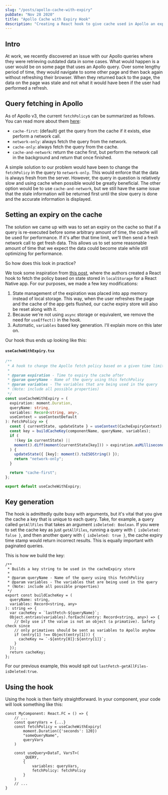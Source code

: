 ```yaml
---
slug: "/posts/apollo-cache-with-expiry"
pubDate: "Nov 28 2020"
title: "Apollo Cache with Expiry Hook"
description: "Creating a React hook to give cache used in Apollo an expiration"
---
```


## Intro

At work, we recently discovered an issue with our Apollo queries where they
were retrieving outdated data in some cases. What would happen is a user would
be on some page that uses an Apollo query. Over some lengthy period of time,
they would navigate to some other page and then back again without refreshing
their browser. When they returned back to the page, the data on the page was
stale and not what it would have been if the user had performed a refresh.

## Query fetching in Apollo

As of Apollo v3, the current `fetchPolicy`s can be summarized as follows. You can read more about them [here](https://www.apollographql.com/docs/react/data/queries/#supported-fetch-policies):

- `cache-first`: (default) get the query from the cache if it exists, else
  perform a network call.
- `network-only`: always fetch the query from the network.
- `cache-only`: always fetch the query from the cache.
- `cache-and-network`: return the cache first, but perform the network call in 
the background and return that once finished.

A simple solution to our problem would have been to change the `fetchPolicy` in
the query to `network-only`. This would enforce that the data is always fresh
from the server. However, the query in question is relatively slow and using cache
when possible would be greatly beneficial. The other option would be to use 
`cache-and-network`, but we still have the same issue that the stale information
will be returned first until the slow query is done and the accurate information
is displayed.

## Setting an expiry on the cache

The solution we came up with was to set an expiry on the cache so that if a
query is re-executed before some arbitrary amount of time, the cache will be used 
for performance. If it's after that time limit, we'll then send a fresh network
call to get fresh data. This allows us to set some reasonable amount of time 
that we expect the data could become stale while still optimizing for performance.

So how does this look in practice?

We took some inspiration from [this post](https://www.assurantlabs.com/blog/2020/07/20/cache-expiration-in-apollo-graphql-using-react-hooks/), where the authors created a
React hook to fetch the policy based on state stored in `localStorage` for a React Native app. For our purposes, we made a few key modifications:
1. State management of the expiration was placed into app memory instead of
local storage. This way, when the user refreshes the page and the cache of the app gets flushed, our cache expiry store will also be reset along with it.
2. Because we're not using `async` storage or equivalent, we remove the need
for `useEffect()` in the hook.
3. Automatic, `variables` based key generation. I'll explain more on this later on.

Our hook thus ends up looking like this:

#### `useCacheWithExpiry.tsx`
```ts
/**
 * A hook to change the Apollo fetch policy based on a given time limit
 *
 * @param expiration - Time to expiry the cache after
 * @param queryName - Name of the query using this fetchPolicy
 * @param variables - The variables that are being used in the query
 * (Note: include all possible properties)
 */
const useCacheWithExpiry = (
  expiration: moment.Duration,
  queryName: string,
  variables: Record<string, any>,
  useContext = useContextDefault
): FetchPolicy => {
  const { currentState, updateState } = useContext(CacheExpiryContext);
  const key = buildCacheKey(componentName, queryName, variables);
  if (
    !(key in currentState) ||
    moment().diff(moment(currentState[key])) > expiration.asMilliseconds()
  ) {
    updateState({ [key]: moment().toISOString() });
    return "network-only";
  }

  return "cache-first";
};

export default useCacheWithExpiry;
```

## Key generation

The hook is admittedly quite busy with arguments, but it's vital that you give 
the cache a key that is unique to each query. Take, for example, a query called
`getAllFiles` that takes an argument `isDeleted: Boolean`. If you were to set
the cache key as just `getAllFiles`, running a query with `{ isDeleted: false }`,
and then another query with `{ isDeleted: true }`, the cache expiry time stamp 
would return incorrect results. This is equally important with paginated queries.

This is how we build the key:
```tsx
/**
 * Builds a key string to be used in the cacheExpiry store
 *
 * @param queryName - Name of the query using this fetchPolicy
 * @param variables - The variables that are being used in the query
 * (Note: include all possible properties)
 */
export const buildCacheKey = (
  queryName: string,
  variables: Record<string, any>
): string => {
  var cacheKey = `lastFetch-${queryName}`;
  Object.entries(variables).forEach((entry: Record<string, any>) => {
    // Only use if the value is not an object (a primative). Safety check since
    // only primatives should be sent as variables to Apollo anyhow
    if (entry[1] !== Object(entry[1])) {
      cacheKey += `-${entry[0]}:${entry[1]}`;
    }
  });
  return cacheKey;
};
```

For our previous example, this would spit out `lastFetch-getAllFiles-isDeleted:true`.

## Using the hook

Using the hook is then fairly straightforward. In your component, your code will
look something like this:

```tsx
const MyComponent: React.FC = () => {
    // ...
    const queryVars = {...}
    const fetchPolicy = useCacheWithExpiry(
        moment.Duration({'seconds': 120})
        "someQueryName",
        queryVars
    )

    const useQuery<DataT, VarsT>(
        _QUERY,
        {
            variables: queryVars,
            fetchPolicy: fetchPolicy
        }
    )
    // ...
}
```
